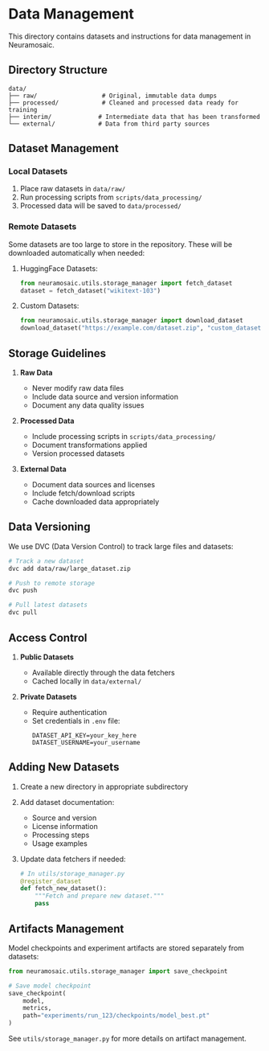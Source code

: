 # Data Management

This directory contains datasets and instructions for data management in Neuramosaic.

## Directory Structure

```
data/
├── raw/                  # Original, immutable data dumps
├── processed/            # Cleaned and processed data ready for training
├── interim/             # Intermediate data that has been transformed
└── external/            # Data from third party sources
```

## Dataset Management

### Local Datasets

1. Place raw datasets in `data/raw/`
2. Run processing scripts from `scripts/data_processing/`
3. Processed data will be saved to `data/processed/`

### Remote Datasets

Some datasets are too large to store in the repository. These will be downloaded automatically when needed:

1. HuggingFace Datasets:

   ```python
   from neuramosaic.utils.storage_manager import fetch_dataset
   dataset = fetch_dataset("wikitext-103")
   ```

2. Custom Datasets:
   ```python
   from neuramosaic.utils.storage_manager import download_dataset
   download_dataset("https://example.com/dataset.zip", "custom_dataset")
   ```

## Storage Guidelines

1. **Raw Data**

   - Never modify raw data files
   - Include data source and version information
   - Document any data quality issues

2. **Processed Data**

   - Include processing scripts in `scripts/data_processing/`
   - Document transformations applied
   - Version processed datasets

3. **External Data**
   - Document data sources and licenses
   - Include fetch/download scripts
   - Cache downloaded data appropriately

## Data Versioning

We use DVC (Data Version Control) to track large files and datasets:

```bash
# Track a new dataset
dvc add data/raw/large_dataset.zip

# Push to remote storage
dvc push

# Pull latest datasets
dvc pull
```

## Access Control

1. **Public Datasets**

   - Available directly through the data fetchers
   - Cached locally in `data/external/`

2. **Private Datasets**
   - Require authentication
   - Set credentials in `.env` file:
     ```
     DATASET_API_KEY=your_key_here
     DATASET_USERNAME=your_username
     ```

## Adding New Datasets

1. Create a new directory in appropriate subdirectory
2. Add dataset documentation:

   - Source and version
   - License information
   - Processing steps
   - Usage examples

3. Update data fetchers if needed:
   ```python
   # In utils/storage_manager.py
   @register_dataset
   def fetch_new_dataset():
       """Fetch and prepare new dataset."""
       pass
   ```

## Artifacts Management

Model checkpoints and experiment artifacts are stored separately from datasets:

```python
from neuramosaic.utils.storage_manager import save_checkpoint

# Save model checkpoint
save_checkpoint(
    model,
    metrics,
    path="experiments/run_123/checkpoints/model_best.pt"
)
```

See `utils/storage_manager.py` for more details on artifact management.
